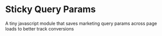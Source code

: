 # Sticky Query Params
A tiny javascript module that saves marketing query params across page loads to better track conversions
